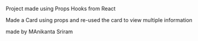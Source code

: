 Project made using Props Hooks from React

Made a Card using props and re-used the card to view multiple information

made by MAnikanta Sriram
